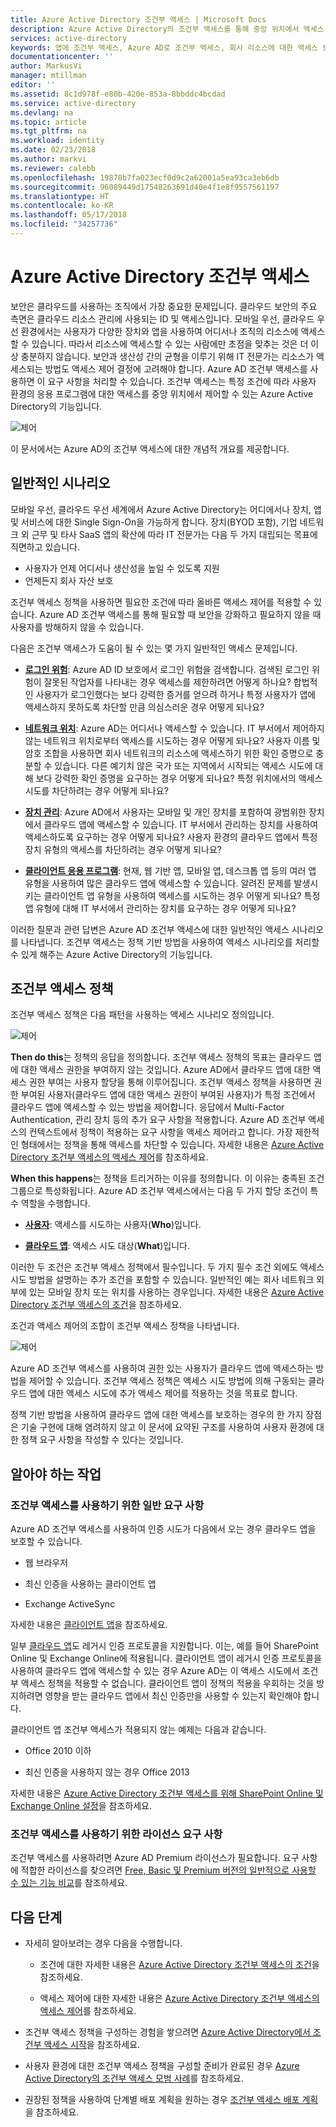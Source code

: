 ```yaml
---
title: Azure Active Directory 조건부 액세스 | Microsoft Docs
description: Azure Active Directory의 조건부 액세스를 통해 중앙 위치에서 액세스 제어를 관리할 수 있는 방법을 알아봅니다.
services: active-directory
keywords: 앱에 조건부 액세스, Azure AD로 조건부 액세스, 회사 리소스에 대한 액세스 보호, 조건부 액세스 정책
documentationcenter: ''
author: MarkusVi
manager: mtillman
editor: ''
ms.assetid: 8c1d978f-e80b-420e-853a-8bbddc4bcdad
ms.service: active-directory
ms.devlang: na
ms.topic: article
ms.tgt_pltfrm: na
ms.workload: identity
ms.date: 02/23/2018
ms.author: markvi
ms.reviewer: calebb
ms.openlocfilehash: 19878b7fa023ecf0d9c2a62001a5ea93ca3eb6db
ms.sourcegitcommit: 96089449d17548263691d40e4f1e8f9557561197
ms.translationtype: HT
ms.contentlocale: ko-KR
ms.lasthandoff: 05/17/2018
ms.locfileid: "34257736"
---
```

# <a name="conditional-access-in-azure-active-directory"></a>Azure Active Directory 조건부 액세스

보안은 클라우드를 사용하는 조직에서 가장 중요한 문제입니다. 클라우드 보안의 주요 측면은 클라우드 리소스 관리에 사용되는 ID 및 액세스입니다. 모바일 우선, 클라우드 우선 환경에서는 사용자가 다양한 장치와 앱을 사용하여 어디서나 조직의 리소스에 액세스할 수 있습니다. 따라서 리소스에 액세스할 수 있는 사람에만 초점을 맞추는 것은 더 이상 충분하지 않습니다. 보안과 생산성 간의 균형을 이루기 위해 IT 전문가는 리소스가 액세스되는 방법도 액세스 제어 결정에 고려해야 합니다. Azure AD 조건부 액세스를 사용하면 이 요구 사항을 처리할 수 있습니다. 조건부 액세스는 특정 조건에 따라 사용자 환경의 응용 프로그램에 대한 액세스를 중앙 위치에서 제어할 수 있는 Azure Active Directory의 기능입니다. 


![제어](./media/active-directory-conditional-access-azure-portal/81.png)

이 문서에서는 Azure AD의 조건부 액세스에 대한 개념적 개요를 제공합니다.


## <a name="common-scenarios"></a>일반적인 시나리오

모바일 우선, 클라우드 우선 세계에서 Azure Active Directory는 어디에서나 장치, 앱 및 서비스에 대한 Single Sign-On을 가능하게 합니다. 장치(BYOD 포함), 기업 네트워크 외 근무 및 타사 SaaS 앱의 확산에 따라 IT 전문가는 다음 두 가지 대립되는 목표에 직면하고 있습니다.

- 사용자가 언제 어디서나 생산성을 높일 수 있도록 지원
- 언제든지 회사 자산 보호

조건부 액세스 정책을 사용하면 필요한 조건에 따라 올바른 액세스 제어를 적용할 수 있습니다. Azure AD 조건부 액세스를 통해 필요할 때 보안을 강화하고 필요하지 않을 때 사용자를 방해하지 않을 수 있습니다. 

다음은 조건부 액세스가 도움이 될 수 있는 몇 가지 일반적인 액세스 문제입니다.



- **[로그인 위험](active-directory-conditional-access-conditions.md#sign-in-risk)**: Azure AD ID 보호에서 로그인 위험을 검색합니다. 검색된 로그인 위험이 잘못된 작업자를 나타내는 경우 액세스를 제한하려면 어떻게 하나요? 합법적인 사용자가 로그인했다는 보다 강력한 증거를 얻으려 하거나 특정 사용자가 앱에 액세스하지 못하도록 차단할 만큼 의심스러운 경우 어떻게 되나요?

- **[네트워크 위치](active-directory-conditional-access-locations.md)**: Azure AD는 어디서나 액세스할 수 있습니다. IT 부서에서 제어하지 않는 네트워크 위치로부터 액세스를 시도하는 경우 어떻게 되나요? 사용자 이름 및 암호 조합을 사용하면 회사 네트워크의 리소스에 액세스하기 위한 확인 증명으로 충분할 수 있습니다. 다른 예기치 않은 국가 또는 지역에서 시작되는 액세스 시도에 대해 보다 강력한 확인 증명을 요구하는 경우 어떻게 되나요? 특정 위치에서의 액세스 시도를 차단하려는 경우 어떻게 되나요?  

- **[장치 관리](active-directory-conditional-access-conditions.md#device-platforms)**: Azure AD에서 사용자는 모바일 및 개인 장치를 포함하여 광범위한 장치에서 클라우드 앱에 액세스할 수 있습니다. IT 부서에서 관리하는 장치를 사용하여 액세스하도록 요구하는 경우 어떻게 되나요? 사용자 환경의 클라우드 앱에서 특정 장치 유형의 액세스를 차단하려는 경우 어떻게 되나요? 

- **[클라이언트 응용 프로그램](active-directory-conditional-access-conditions.md#client-apps)**: 현재, 웹 기반 앱, 모바일 앱, 데스크톱 앱 등의 여러 앱 유형을 사용하여 많은 클라우드 앱에 액세스할 수 있습니다. 알려진 문제를 발생시키는 클라이언트 앱 유형을 사용하여 액세스를 시도하는 경우 어떻게 되나요? 특정 앱 유형에 대해 IT 부서에서 관리하는 장치를 요구하는 경우 어떻게 되나요? 

이러한 질문과 관련 답변은 Azure AD 조건부 액세스에 대한 일반적인 액세스 시나리오를 나타냅니다. 조건부 액세스는 정책 기반 방법을 사용하여 액세스 시나리오를 처리할 수 있게 해주는 Azure Active Directory의 기능입니다.


## <a name="conditional-access-policies"></a>조건부 액세스 정책

조건부 액세스 정책은 다음 패턴을 사용하는 액세스 시나리오 정의입니다.

![제어](./media/active-directory-conditional-access-azure-portal/10.png)

**Then do this**는 정책의 응답을 정의합니다. 조건부 액세스 정책의 목표는 클라우드 앱에 대한 액세스 권한을 부여하지 않는 것입니다. Azure AD에서 클라우드 앱에 대한 액세스 권한 부여는 사용자 할당을 통해 이루어집니다. 조건부 액세스 정책을 사용하면 권한 부여된 사용자(클라우드 앱에 대한 액세스 권한이 부여된 사용자)가 특정 조건에서 클라우드 앱에 액세스할 수 있는 방법을 제어합니다. 응답에서 Multi-Factor Authentication, 관리 장치 등의 추가 요구 사항을 적용합니다. Azure AD 조건부 액세스의 컨텍스트에서 정책이 적용하는 요구 사항을 액세스 제어라고 합니다. 가장 제한적인 형태에서는 정책을 통해 액세스를 차단할 수 있습니다. 자세한 내용은 [Azure Active Directory 조건부 액세스의 액세스 제어](active-directory-conditional-access-controls.md)를 참조하세요.
     

**When this happens**는 정책을 트리거하는 이유를 정의합니다. 이 이유는 충족된 조건 그룹으로 특성화됩니다. Azure AD 조건부 액세스에서는 다음 두 가지 할당 조건이 특수 역할을 수행합니다.

- **[사용자](active-directory-conditional-access-conditions.md#users-and-groups)**: 액세스를 시도하는 사용자(**Who**)입니다. 

- **[클라우드 앱](active-directory-conditional-access-conditions.md#cloud-apps)**: 액세스 시도 대상(**What**)입니다.    

이러한 두 조건은 조건부 액세스 정책에서 필수입니다. 두 가지 필수 조건 외에도 액세스 시도 방법을 설명하는 추가 조건을 포함할 수 있습니다. 일반적인 예는 회사 네트워크 외부에 있는 모바일 장치 또는 위치를 사용하는 경우입니다. 자세한 내용은 [Azure Active Directory 조건부 액세스의 조건](active-directory-conditional-access-conditions.md)을 참조하세요.   

조건과 액세스 제어의 조합이 조건부 액세스 정책을 나타냅니다. 

![제어](./media/active-directory-conditional-access-azure-portal/51.png)

Azure AD 조건부 액세스를 사용하여 권한 있는 사용자가 클라우드 앱에 액세스하는 방법을 제어할 수 있습니다. 조건부 액세스 정책은 액세스 시도 방법에 의해 구동되는 클라우드 앱에 대한 액세스 시도에 추가 액세스 제어를 적용하는 것을 목표로 합니다.

정책 기반 방법을 사용하여 클라우드 앱에 대한 액세스를 보호하는 경우의 한 가지 장점은 기술 구현에 대해 염려하지 않고 이 문서에 요약된 구조를 사용하여 사용자 환경에 대한 정책 요구 사항을 작성할 수 있다는 것입니다. 

## <a name="what-you-need-to-know"></a>알아야 하는 작업

### <a name="general-requirements-for-using-conditional-access"></a>조건부 액세스를 사용하기 위한 일반 요구 사항

Azure AD 조건부 액세스를 사용하여 인증 시도가 다음에서 오는 경우 클라우드 앱을 보호할 수 있습니다.

- 웹 브라우저

- 최신 인증을 사용하는 클라이언트 앱

- Exchange ActiveSync

자세한 내용은 [클라이언트 앱](active-directory-conditional-access-conditions.md#client-apps)을 참조하세요.

일부 [클라우드 앱](active-directory-conditional-access-conditions.md#cloud-apps)도 레거시 인증 프로토콜을 지원합니다. 이는, 예를 들어 SharePoint Online 및 Exchange Online에 적용됩니다. 클라이언트 앱이 레거시 인증 프로토콜을 사용하여 클라우드 앱에 액세스할 수 있는 경우 Azure AD는 이 액세스 시도에서 조건부 액세스 정책을 적용할 수 없습니다. 클라이언트 앱이 정책의 적용을 우회하는 것을 방지하려면 영향을 받는 클라우드 앱에서 최신 인증만을 사용할 수 있는지 확인해야 합니다.

클라이언트 앱 조건부 액세스가 적용되지 않는 예제는 다음과 같습니다.

- Office 2010 이하

- 최신 인증을 사용하지 않는 경우 Office 2013

자세한 내용은 [Azure Active Directory 조건부 액세스를 위해 SharePoint Online 및 Exchange Online 설정](active-directory-conditional-access-no-modern-authentication.md)을 참조하세요.


### <a name="license-requirements-for-using-conditional-access"></a>조건부 액세스를 사용하기 위한 라이선스 요구 사항

조건부 액세스를 사용하려면 Azure AD Premium 라이선스가 필요합니다. 요구 사항에 적합한 라이선스를 찾으려면 [Free, Basic 및 Premium 버전의 일반적으로 사용할 수 있는 기능 비교](https://azure.microsoft.com/pricing/details/active-directory/)를 참조하세요.


## <a name="next-steps"></a>다음 단계

- 자세히 알아보려는 경우 다음을 수행합니다.
    - 조건에 대한 자세한 내용은 [Azure Active Directory 조건부 액세스의 조건](active-directory-conditional-access-conditions.md)을 참조하세요.

    - 액세스 제어에 대한 자세한 내용은 [Azure Active Directory 조건부 액세스의 액세스 제어](active-directory-conditional-access-controls.md)를 참조하세요.

- 조건부 액세스 정책을 구성하는 경험을 쌓으려면 [Azure Active Directory에서 조건부 액세스 시작](active-directory-conditional-access-azure-portal-get-started.md)을 참조하세요.

- 사용자 환경에 대한 조건부 액세스 정책을 구성할 준비가 완료된 경우 [Azure Active Directory의 조건부 액세스 모범 사례](active-directory-conditional-access-best-practices.md)를 참조하세요. 

- 권장된 정책을 사용하여 단계별 배포 계획을 원하는 경우 [조건부 액세스 배포 계획](http://aka.ms/conditionalaccessdeploymentplan)을 참조하세요.
